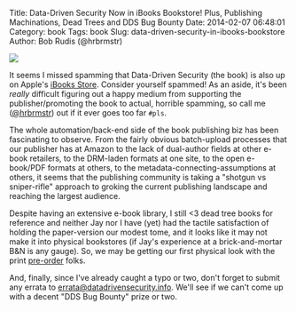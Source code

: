 Title: Data-Driven Security Now in iBooks Bookstore! Plus, Publishing Machinations, Dead Trees and DDS Bug Bounty
Date: 2014-02-07 06:48:01
Category: book
Tags: book
Slug: data-driven-security-in-ibooks-bookstore
Author: Bob Rudis (@hrbrmstr)

<a href="https://itunes.apple.com/us/book/data-driven-security/id807033037?mt=11"><img src="http://datadrivensecurity.info/blog/images/2014/02/dds-ibook.png" style="max-width:100%"></a>

It seems I missed spamming that Data-Driven Security (the book) is also up on Apple's [iBooks Store](https://itunes.apple.com/us/book/data-driven-security/id807033037?mt=11). Consider yourself spammed! As an aside, it's been _really_ difficult figuring out a happy medium from supporting the publisher/promoting the book to actual, horrible spamming, so call me ([@hrbrmstr](http://twitter.com/hrbrmstr)) out if it ever goes too far `#pls`.

The whole automation/back-end side of the book publishing biz has been fascinating to observe. From the fairly obvious batch-upload processes that our publisher has at Amazon to the lack of dual-author fields at other e-book retailers, to the DRM-laden formats at one site, to the open e-book/PDF formats at others, to the metadata-connecting-assumptions at others, it seems that the publishing community is taking a "shotgun vs sniper-rifle" approach to groking the current publishing landscape and reaching the largest audience.

Despite having an extensive e-book library, I still <3 dead tree books for reference and neither Jay nor I have (yet) had the tactile satisfaction of holding the paper-version our modest tome, and it looks like it may not make it into physical bookstores (if Jay's experience at a brick-and-mortar B&N is any gauge). So, we may be getting our first physical look with the print [pre-order](http://amzn.to/ddsec) folks.

And, finally, since I've already caught a typo or two, don't forget to submit any errata to [errata@datadrivensecurity.info](mailto:errata@datadrivensecurity.info). We'll see if we can't come up with a decent "DDS Bug Bounty" prize or two.

